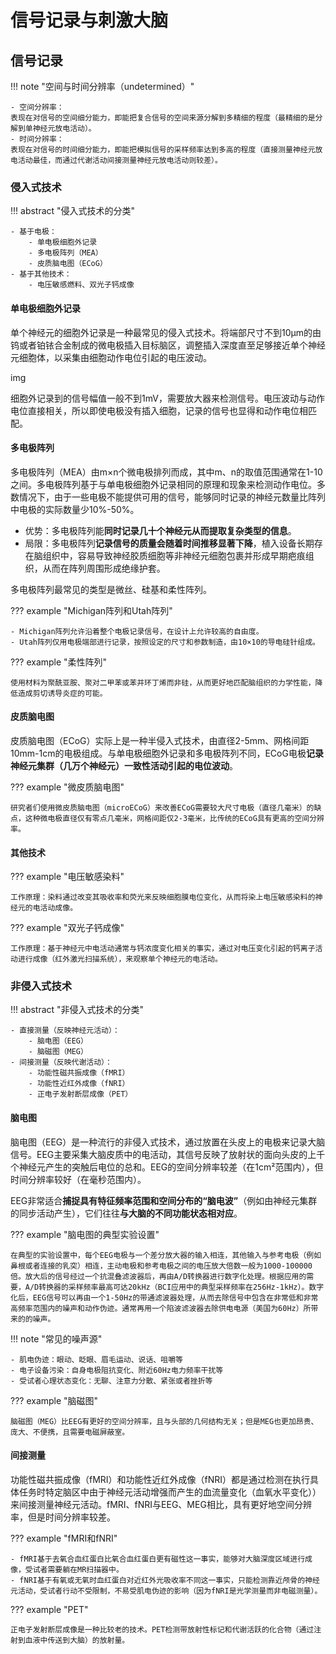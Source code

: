 # 信号记录与刺激大脑

## 信号记录

!!! note "空间与时间分辨率（undetermined）"

    - 空间分辨率：
    表现在对信号的空间细分能力，即能把复合信号的空间来源分解到多精细的程度（最精细的是分解到单神经元放电活动）。
    - 时间分辨率：
    表现在对信号的时间细分能力，即能把模拟信号的采样频率达到多高的程度（直接测量神经元放电活动最佳，而通过代谢活动间接测量神经元放电活动则较差）。

### 侵入式技术

!!! abstract "侵入式技术的分类"

    - 基于电极：
        - 单电极细胞外记录
        - 多电极阵列（MEA）
        - 皮质脑电图（ECoG）
    - 基于其他技术：
        - 电压敏感燃料、双光子钙成像

#### 单电极细胞外记录

单个神经元的细胞外记录是一种最常见的侵入式技术。将端部尺寸不到10μm的由钨或者铂铱合金制成的微电极插入目标脑区，调整插入深度直至足够接近单个神经元细胞体，以采集由细胞动作电位引起的电压波动。

img

细胞外记录到的信号幅值一般不到1mV，需要放大器来检测信号。电压波动与动作电位直接相关，所以即使电极没有插入细胞，记录的信号也显得和动作电位相匹配。

#### 多电极阵列

多电极阵列（MEA）由m×n个微电极排列而成，其中m、n的取值范围通常在1-10之间。多电极阵列基于与单电极细胞外记录相同的原理和现象来检测动作电位。多数情况下，由于一些电极不能提供可用的信号，能够同时记录的神经元数量比阵列中电极的实际数量少10%-50%。

- 优势：多电极阵列能**同时记录几十个神经元从而提取复杂类型的信息**。
- 局限：多电极阵列**记录信号的质量会随着时间推移显著下降**，植入设备长期存在脑组织中，容易导致神经胶质细胞等非神经元细胞包裹并形成早期疤痕组织，从而在阵列周围形成绝缘护套。

多电极阵列最常见的类型是微丝、硅基和柔性阵列。

??? example "Michigan阵列和Utah阵列"

    - Michigan阵列允许沿着整个电极记录信号，在设计上允许较高的自由度。
    - Utah阵列仅用电极端部进行记录，按照设定的尺寸和参数制造，由10×10的导电硅针组成。


??? example "柔性阵列"

    使用材料为聚酰亚胺、聚对二甲苯或苯并环丁烯而非硅，从而更好地匹配脑组织的力学性能，降低造成剪切诱导炎症的可能。


#### 皮质脑电图

皮质脑电图（ECoG）实际上是一种半侵入式技术，由直径2-5mm、网格间距10mm-1cm的电极组成。与单电极细胞外记录和多电极阵列不同，ECoG电极**记录神经元集群（几万个神经元）一致性活动引起的电位波动**。

??? example "微皮质脑电图"

    研究者们使用微皮质脑电图（microECoG）来改善ECoG需要较大尺寸电极（直径几毫米）的缺点，这种微电极直径仅有零点几毫米，网格间距仅2-3毫米，比传统的ECoG具有更高的空间分辨率。

#### 其他技术

??? example "电压敏感染料"

    工作原理：染料通过改变其吸收率和荧光来反映细胞膜电位变化，从而将染上电压敏感染料的神经元的电活动成像。

??? example "双光子钙成像"

    工作原理：基于神经元中电活动通常与钙浓度变化相关的事实，通过对电压变化引起的钙离子活动进行成像（红外激光扫描系统），来观察单个神经元的电活动。


### 非侵入式技术

!!! abstract "非侵入式技术的分类"

    - 直接测量（反映神经元活动）：
        - 脑电图（EEG）
        - 脑磁图（MEG）
    - 间接测量（反映代谢活动）：
        - 功能性磁共振成像（fMRI）
        - 功能性近红外成像（fNRI）
        - 正电子发射断层成像（PET）

#### 脑电图

脑电图（EEG）是一种流行的非侵入式技术，通过放置在头皮上的电极来记录大脑信号。EEG主要采集大脑皮质中的电活动，其信号反映了放射状的面向头皮的上千个神经元产生的突触后电位的总和。EEG的空间分辨率较差（在1cm²范围内），但时间分辨率较好（在毫秒范围内）。

EEG非常适合**捕捉具有特征频率范围和空间分布的“脑电波”**（例如由神经元集群的同步活动产生），它们往往**与大脑的不同功能状态相对应**。

??? example "脑电图的典型实验设置"

    在典型的实验设置中，每个EEG电极与一个差分放大器的输入相连，其他输入与参考电极（例如鼻根或者连接的乳突）相连，主动电极和参考电极之间的电压放大倍数一般为1000-100000倍。放大后的信号经过一个抗混叠滤波器后，再由A/D转换器进行数字化处理。根据应用的需要，A/D转换器的采样频率最高可达20kHz（BCI应用中的典型采样频率在256Hz-1kHz）。数字化后，EEG信号可以再由一个1-50Hz的带通滤波器处理，从而去除信号中包含在非常低和非常高频率范围内的噪声和动作伪迹。通常再用一个陷波滤波器去除供电电源（美国为60Hz）所带来的的噪声。

!!! note "常见的噪声源"

    - 肌电伪迹：眼动、眨眼、眉毛运动、说话、咀嚼等
    - 电子设备污染：自身电极阻抗变化、附近60Hz电力频率干扰等
    - 受试者心理状态变化：无聊、注意力分散、紧张或者挫折等

??? example "脑磁图"

    脑磁图（MEG）比EEG有更好的空间分辨率，且与头部的几何结构无关；但是MEG也更加昂贵、庞大、不便携，且需要电磁屏蔽室。

#### 间接测量

功能性磁共振成像（fMRI）和功能性近红外成像（fNRI）都是通过检测在执行具体任务时特定脑区中由于神经元活动增强而产生的血流量变化（血氧水平变化））来间接测量神经元活动。fMRI、fNRI与EEG、MEG相比，具有更好地空间分辨率，但是时间分辨率较差。

??? example "fMRI和fNRI"

    - fMRI基于去氧合血红蛋白比氧合血红蛋白更有磁性这一事实，能够对大脑深度区域进行成像，受试者需要躺在MR扫描器中。
    - fNRI基于有氧或无氧时血红蛋白对近红外光吸收率不同这一事实，只能检测靠近颅骨的神经元活动，受试者行动不受限制，不易受肌电伪迹的影响（因为fNRI是光学测量而非电磁测量）。

??? example "PET"

    正电子发射断层成像是一种比较老的技术。PET检测带放射性标记和代谢活跃的化合物（通过注射到血液中传送到大脑）的放射量。
